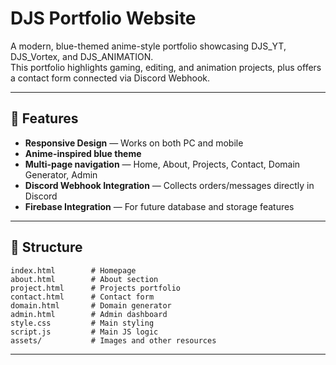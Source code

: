 # DJS Portfolio Website

A modern, blue-themed anime-style portfolio showcasing DJS_YT, DJS_Vortex, and DJS_ANIMATION.  
This portfolio highlights gaming, editing, and animation projects, plus offers a contact form connected via Discord Webhook.

---

## 🚀 Features
- **Responsive Design** — Works on both PC and mobile
- **Anime-inspired blue theme**
- **Multi-page navigation** — Home, About, Projects, Contact, Domain Generator, Admin
- **Discord Webhook Integration** — Collects orders/messages directly in Discord
- **Firebase Integration** — For future database and storage features

---

## 📂 Structure
```
index.html        # Homepage
about.html        # About section
project.html      # Projects portfolio
contact.html      # Contact form
domain.html       # Domain generator
admin.html        # Admin dashboard
style.css         # Main styling
script.js         # Main JS logic
assets/           # Images and other resources
```

---
